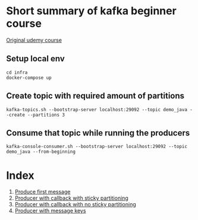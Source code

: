 # Short summary of kafka beginner course 
[Original udemy course](https://www.udemy.com/course/apache-kafka/)

## Setup local env
```shell
cd infra
docker-compose up
```

## Create topic with required amount of partitions
```shell
kafka-topics.sh --bootstrap-server localhost:29092 --topic demo_java --create --partitions 3
```

## Consume that topic while running the producers
```shell
kafka-console-consumer.sh --bootstrap-server localhost:29092 --topic demo_java --from-beginning
```

# Index

1. [Produce first message](./kafka-basics/src/main/java/io/conduktor/demos/kafka/ProducerDemo.java)
2. [Producer with callback with sticky partitioning](./kafka-basics/src/main/java/io/conduktor/demos/kafka/ProducerDemoWithCallback.java)
3. [Producer with callback with no sticky partitioning](./kafka-basics/src/main/java/io/conduktor/demos/kafka/ProducerWithCallbackNoStickyPartitioner.java)
4. [Producer with message keys](./kafka-basics/src/main/java/io/conduktor/demos/kafka/ProducerWithKeys.java)